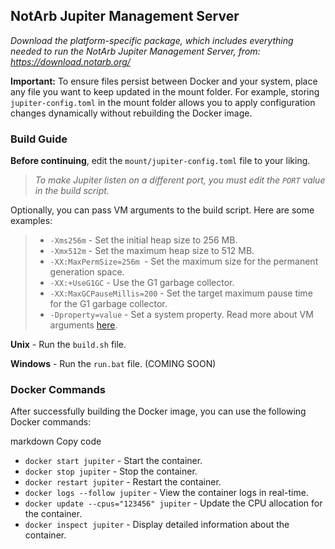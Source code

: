 ## NotArb Jupiter Management Server

_Download the platform-specific package, which includes everything needed to run the NotArb Jupiter Management Server, from: https://download.notarb.org/_

**Important:** To ensure files persist between Docker and your system, place any file you want to keep updated in the mount folder. For example, storing `jupiter-config.toml` in the mount folder allows you to apply configuration changes dynamically without rebuilding the Docker image.

### Build Guide
**Before continuing**, edit the `mount/jupiter-config.toml` file to your liking.

>_To make Jupiter listen on a different port, you must edit the `PORT` value in the build script._

Optionally, you can pass VM arguments to the build script. Here are some examples:
>- `-Xms256m` - Set the initial heap size to 256 MB.
>- `-Xmx512m` - Set the maximum heap size to 512 MB.
>- `-XX:MaxPermSize=256m `- Set the maximum size for the permanent generation space.
>- `-XX:+UseG1GC` - Use the G1 garbage collector.
>- `-XX:MaxGCPauseMillis=200` - Set the target maximum pause time for the G1 garbage collector.
>- `-Dproperty=value` - Set a system property.
Read more about VM arguments [here](https://docs.oracle.com/en/java/javase/22/docs/specs/man/java.html#standard-options-for-java).

**Unix** - Run the `build.sh` file.

**Windows** - Run the `run.bat` file. (COMING SOON)

### Docker Commands
After successfully building the Docker image, you can use the following Docker commands:

markdown
Copy code
- `docker start jupiter` - Start the container.
- `docker stop jupiter` - Stop the container.
- `docker restart jupiter` - Restart the container.
- `docker logs --follow jupiter` - View the container logs in real-time.
- `docker update --cpus="123456" jupiter` - Update the CPU allocation for the container.
- `docker inspect jupiter` - Display detailed information about the container.